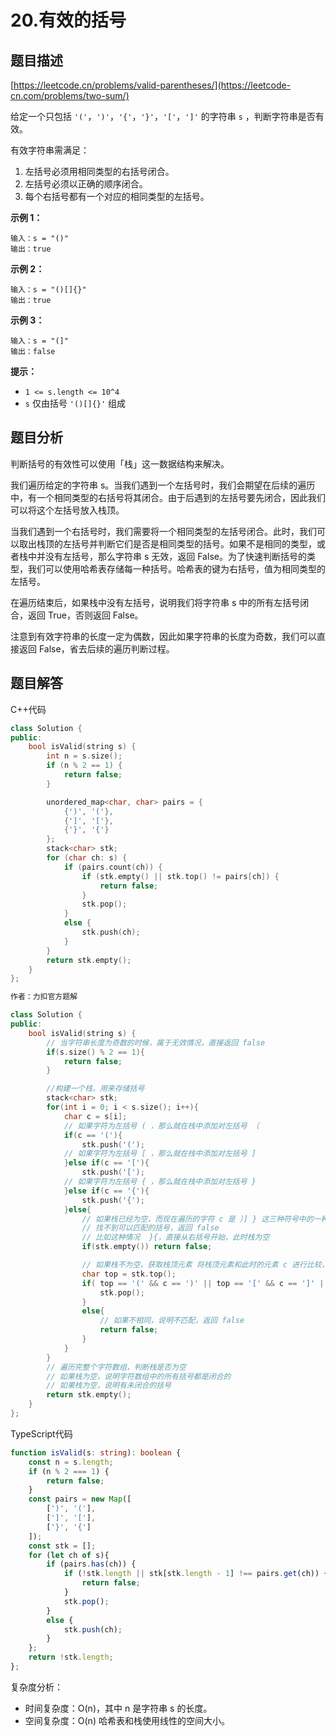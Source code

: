 # 20.有效的括号

## 题目描述 

[https://leetcode.cn/problems/valid-parentheses/](https://leetcode-cn.com/problems/two-sum/)

给定一个只包括 `'('`，`')'`，`'{'`，`'}'`，`'['`，`']'` 的字符串 `s` ，判断字符串是否有效。

有效字符串需满足：

1. 左括号必须用相同类型的右括号闭合。
2. 左括号必须以正确的顺序闭合。
3. 每个右括号都有一个对应的相同类型的左括号。

**示例 1：**

```
输入：s = "()"
输出：true
```

**示例 2：**

```
输入：s = "()[]{}"
输出：true
```

**示例 3：**

```
输入：s = "(]"
输出：false
```

**提示：**

- `1 <= s.length <= 10^4`
- `s` 仅由括号 `'()[]{}'` 组成



## 题目分析

判断括号的有效性可以使用「栈」这一数据结构来解决。

我们遍历给定的字符串 s。当我们遇到一个左括号时，我们会期望在后续的遍历中，有一个相同类型的右括号将其闭合。由于后遇到的左括号要先闭合，因此我们可以将这个左括号放入栈顶。

当我们遇到一个右括号时，我们需要将一个相同类型的左括号闭合。此时，我们可以取出栈顶的左括号并判断它们是否是相同类型的括号。如果不是相同的类型，或者栈中并没有左括号，那么字符串 s 无效，返回 False。为了快速判断括号的类型，我们可以使用哈希表存储每一种括号。哈希表的键为右括号，值为相同类型的左括号。

在遍历结束后，如果栈中没有左括号，说明我们将字符串 s 中的所有左括号闭合，返回 True，否则返回 False。

注意到有效字符串的长度一定为偶数，因此如果字符串的长度为奇数，我们可以直接返回 False，省去后续的遍历判断过程。

## 题目解答

C++代码

```c++
class Solution {
public:
    bool isValid(string s) {
        int n = s.size();
        if (n % 2 == 1) {
            return false;
        }

        unordered_map<char, char> pairs = {
            {')', '('},
            {']', '['},
            {'}', '{'}
        };
        stack<char> stk;
        for (char ch: s) {
            if (pairs.count(ch)) {
                if (stk.empty() || stk.top() != pairs[ch]) {
                    return false;
                }
                stk.pop();
            }
            else {
                stk.push(ch);
            }
        }
        return stk.empty();
    }
};

作者：力扣官方题解
```



```c++
class Solution {
public:
    bool isValid(string s) {
        // 当字符串长度为奇数的时候，属于无效情况，直接返回 false
        if(s.size() % 2 == 1){
            return false;
        }

        //构建一个栈，用来存储括号
        stack<char> stk;
        for(int i = 0; i < s.size(); i++){
            char c = s[i];
            // 如果字符为左括号 ( ，那么就在栈中添加对左括号 （
            if(c == '('){
                stk.push('(');
            // 如果字符为左括号 [ ，那么就在栈中添加对左括号 ]
            }else if(c == '['){
                stk.push('[');
            // 如果字符为左括号 { ，那么就在栈中添加对左括号 }
            }else if(c == '{'){
                stk.push('{');
            }else{
                // 如果栈已经为空，而现在遍历的字符 c 是 ）] } 这三种符号中的一种
                // 找不到可以匹配的括号，返回 false
                // 比如这种情况  }{，直接从右括号开始，此时栈为空
                if(stk.empty()) return false;

                // 如果栈不为空，获取栈顶元素 将栈顶元素和此时的元素 c 进行比较，如果相同，则将栈顶元素移除
                char top = stk.top();
                if( top == '(' && c == ')' || top == '[' && c == ']' || top == '{' && c == '}' ){
                    stk.pop();
                }
                else{
                    // 如果不相同，说明不匹配，返回 false
                    return false;
                }
            }
        }
        // 遍历完整个字符数组，判断栈是否为空
        // 如果栈为空，说明字符数组中的所有括号都是闭合的
        // 如果栈为空，说明有未闭合的括号
        return stk.empty();
    }
};
```

TypeScript代码

```typescript
function isValid(s: string): boolean {
    const n = s.length;
    if (n % 2 === 1) {
        return false;
    }
    const pairs = new Map([
        [')', '('],
        [']', '['],
        ['}', '{']
    ]);
    const stk = [];
    for (let ch of s){
        if (pairs.has(ch)) {
            if (!stk.length || stk[stk.length - 1] !== pairs.get(ch)) {
                return false;
            }
            stk.pop();
        } 
        else {
            stk.push(ch);
        }
    };
    return !stk.length;
};
```

复杂度分析：

* 时间复杂度：O(n)，其中 n 是字符串 s 的长度。
* 空间复杂度：O(n)  哈希表和栈使用线性的空间大小。

